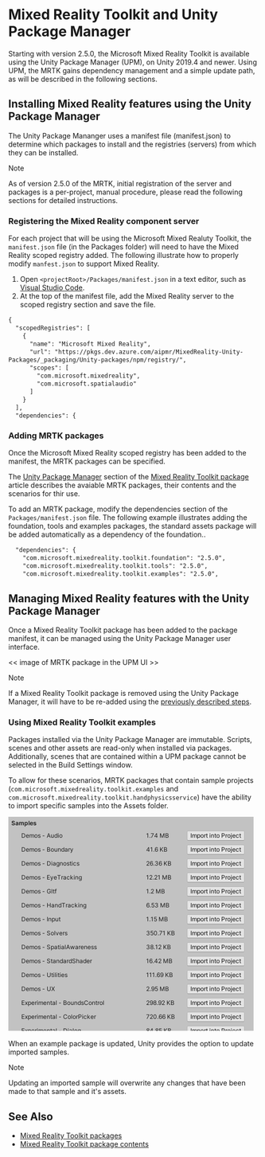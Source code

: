 # Mixed Reality Toolkit and Unity Package Manager

Starting with version 2.5.0, the Microsoft Mixed Reality Toolkit is available using the Unity Package Manager (UPM), on Unity 2019.4 and newer. Using UPM, the MRTK gains dependency management and a simple update path, as will be described in the following sections.

## Installing Mixed Reality features using the Unity Package Manager

The Unity Package Mananger uses a manifest file (manifest.json) to determine which packages to install and the registries (servers) from which they can be installed.

> [!Note]
> As of version 2.5.0 of the MRTK, initial registration of the server and packages is a per-project, manual procedure, please read the following sections for detailed instructions.

### Registering the Mixed Reality component server

For each project that will be using the Microsoft Mixed Realuty Toolkit, the `manifest.json` file (in the Packages folder) will need to have the Mixed Reality scoped registry added. The following illustrate how to properly modify `manfest.json` to support Mixed Reality.

1. Open `<projectRoot>/Packages/manifest.json` in a text editor, such as [Visual Studio Code](https://code.visualstudio.com/).
1. At the top of the manifest file, add the Mixed Reality server to the scoped registry section and save the file.

```
{
  "scopedRegistries": [
    {
      "name": "Microsoft Mixed Reality",
      "url": "https://pkgs.dev.azure.com/aipmr/MixedReality-Unity-Packages/_packaging/Unity-packages/npm/registry/",
      "scopes": [
        "com.microsoft.mixedreality",
        "com.microsoft.spatialaudio"
      ]
    }
  ],
  "dependencies": {
  ```

### Adding MRTK packages

Once the Microsoft Mixed Reality scoped registry has been added to the manifest, the MRTK packages can be specified.

The [Unity Package Manager](Packaging/MRTK_Packages.md#unity-package-manager) section of the [Mixed Reality Toolkit package](Packaging/MRTK_Packages.md) article describes the avaiable MRTK packages, their contents and the scenarios for thir use.

To add an MRTK package, modify the dependencies section of the `Packages/manifest.json` file. The following example illustrates adding the foundation, tools and examples packages, the standard assets package will be added automatically as a dependency of the foundation..

```
  "dependencies": {
    "com.microsoft.mixedreality.toolkit.foundation": "2.5.0",
    "com.microsoft.mixedreality.toolkit.tools": "2.5.0",
    "com.microsoft.mixedreality.toolkit.examples": "2.5.0",
```

## Managing Mixed Reality features with the Unity Package Manager

Once a Mixed Reality Toolkit package has been added to the package manifest, it can be managed using the Unity Package Manager user interface.

<< image of MRTK package in the UPM UI >>

> [!Note]
> If a Mixed Reality Toolkit package is removed using the Unity Package Manager, it will have to be re-added using the [previously described steps](#adding-mrtk-packages).

### Using Mixed Reality Toolkit examples

Packages installed via the Unity Package Manager are immutable. Scripts, scenes and other assets are read-only when installed via packages. Additionally, scenes that are contained within a UPM package cannot be selected in the Build Settings window.

To allow for these scenarios, MRTK packages that contain sample projects (`com.microsoft.mixedreality.toolkit.examples` and `com.microsoft.mixedreality.toolkit.handphysicsservice`) have the ability to import specific samples into the Assets folder.

![Importing samples](Images/Packaging/MRTK_ExamplesUpm.png)

When an example package is updated, Unity provides the option to update imported samples.

> [!Note]
> Updating an imported sample will overwrite any changes that have been made to that sample and it's assets.

## See Also

- [Mixed Reality Toolkit packages](Packaging/MRTK_Packages.md)
- [Mixed Reality Toolkit package contents](MRTK_PackageContents.md)

